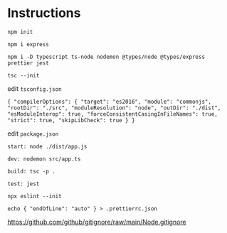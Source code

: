 # Instructions

`npm init`

`npm i express`

`npm i -D typescript ts-node nodemon @types/node @types/express prettier jest`

`tsc --init`

edit `tsconfig.json`

  `{
  "compilerOptions": {
    "target": "es2016",
    "module": "commonjs",
    "rootDir": "./src",
    "moduleResolution": "node",
    "outDir": "./dist",
    "esModuleInterop": true,
    "forceConsistentCasingInFileNames": true,
    "strict": true,
    "skipLibCheck": true
  }
}`
  


edit `package.json`

  `start: node ./dist/app.js`
  
  `dev: nodemon src/app.ts`
  
  `build: tsc -p .`
  
  `test: jest`
  

`npx eslint --init`

`echo { "endOfLine": "auto" } > .prettierrc.json`

https://github.com/github/gitignore/raw/main/Node.gitignore
